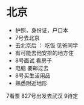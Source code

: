 #  北京
- 护照，身份证，户口本
- 7号去北京
- 去北京后 ： 吃饭 见爸同学  
- 有可能去他安排的地方住
- 8号面试 看房子
- 电脑 要邮过去
- 8号买生活用品
- 熟悉附近地形







7看票
827号出发去武汉
9待定
